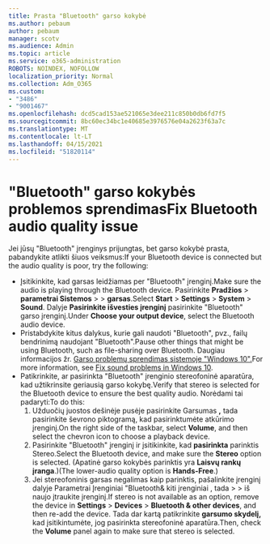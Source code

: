 ```yaml
---
title: Prasta "Bluetooth" garso kokybė
ms.author: pebaum
author: pebaum
manager: scotv
ms.audience: Admin
ms.topic: article
ms.service: o365-administration
ROBOTS: NOINDEX, NOFOLLOW
localization_priority: Normal
ms.collection: Adm_O365
ms.custom:
- "3486"
- "9001467"
ms.openlocfilehash: dcd5cad153ae521065e3dee211c850b0db6fd7f5
ms.sourcegitcommit: 8bc60ec34bc1e40685e3976576e04a2623f63a7c
ms.translationtype: MT
ms.contentlocale: lt-LT
ms.lasthandoff: 04/15/2021
ms.locfileid: "51820114"
---
```

# <a name="fix-bluetooth-audio-quality-issue"></a><span data-ttu-id="0350a-102">"Bluetooth" garso kokybės problemos sprendimas</span><span class="sxs-lookup"><span data-stu-id="0350a-102">Fix Bluetooth audio quality issue</span></span>

<span data-ttu-id="0350a-103">Jei jūsų "Bluetooth" įrenginys prijungtas, bet garso kokybė prasta, pabandykite atlikti šiuos veiksmus:</span><span class="sxs-lookup"><span data-stu-id="0350a-103">If your Bluetooth device is connected but the audio quality is poor, try the following:</span></span>

- <span data-ttu-id="0350a-104">Įsitikinkite, kad garsas leidžiamas per "Bluetooth" įrenginį.</span><span class="sxs-lookup"><span data-stu-id="0350a-104">Make sure the audio is playing through the Bluetooth device.</span></span> <span data-ttu-id="0350a-105">Pasirinkite **Pradžios**  >  **parametrai Sistemos**  >    >  **garsas**.</span><span class="sxs-lookup"><span data-stu-id="0350a-105">Select **Start** > **Settings** > **System** > **Sound**.</span></span> <span data-ttu-id="0350a-106">Dalyje **Pasirinkite išvesties įrenginį** pasirinkite "Bluetooth" garso įrenginį.</span><span class="sxs-lookup"><span data-stu-id="0350a-106">Under **Choose your output device**, select the Bluetooth audio device.</span></span>
- <span data-ttu-id="0350a-107">Pristabdykite kitus dalykus, kurie gali naudoti "Bluetooth", pvz., failų bendrinimą naudojant "Bluetooth".</span><span class="sxs-lookup"><span data-stu-id="0350a-107">Pause other things that might be using Bluetooth, such as file-sharing over Bluetooth.</span></span> <span data-ttu-id="0350a-108">Daugiau informacijos žr. [Garso problemų sprendimas sistemoje "Windows 10".](https://support.microsoft.com/help/4520288/windows-10-fix-sound-problems)</span><span class="sxs-lookup"><span data-stu-id="0350a-108">For more information, see [Fix sound problems in Windows 10](https://support.microsoft.com/help/4520288/windows-10-fix-sound-problems).</span></span>
- <span data-ttu-id="0350a-109">Patikrinkite, ar pasirinkta "Bluetooth" įrenginio stereofoninė aparatūra, kad užtikrinsite geriausią garso kokybę.</span><span class="sxs-lookup"><span data-stu-id="0350a-109">Verify that stereo is selected for the Bluetooth device to ensure the best quality audio.</span></span> <span data-ttu-id="0350a-110">Norėdami tai padaryti:</span><span class="sxs-lookup"><span data-stu-id="0350a-110">To do this:</span></span> 
    1. <span data-ttu-id="0350a-111">Užduočių juostos dešinėje pusėje pasirinkite Garsumas **,** tada pasirinkite ševrono piktogramą, kad pasirinktumėte atkūrimo įrenginį.</span><span class="sxs-lookup"><span data-stu-id="0350a-111">On the right side of the taskbar, select **Volume**, and then select the chevron icon to choose a playback device.</span></span>
    2. <span data-ttu-id="0350a-112">Pasirinkite "Bluetooth" įrenginį ir įsitikinkite, kad **pasirinkta** parinktis Stereo.</span><span class="sxs-lookup"><span data-stu-id="0350a-112">Select the Bluetooth device, and make sure the **Stereo** option is selected.</span></span> <span data-ttu-id="0350a-113">(Apatinė garso kokybės parinktis yra **Laisvų rankų įranga**.)</span><span class="sxs-lookup"><span data-stu-id="0350a-113">(The lower-audio quality option is **Hands-Free**.)</span></span>
    3. <span data-ttu-id="0350a-114">Jei stereofoninis garsas negalimas kaip parinktis, pašalinkite įrenginį dalyje Parametrai Įrenginiai "Bluetooth& kiti įrenginiai , tada  >    >  iš naujo įtraukite įrenginį.</span><span class="sxs-lookup"><span data-stu-id="0350a-114">If stereo is not available as an option, remove the device in **Settings** > **Devices** > **Bluetooth & other devices**, and then re-add the device.</span></span> <span data-ttu-id="0350a-115">Tada dar kartą patikrinkite **garsumo skydelį,** kad įsitikintumėte, jog pasirinkta stereofoninė aparatūra.</span><span class="sxs-lookup"><span data-stu-id="0350a-115">Then, check the **Volume** panel again to make sure that stereo is selected.</span></span>

